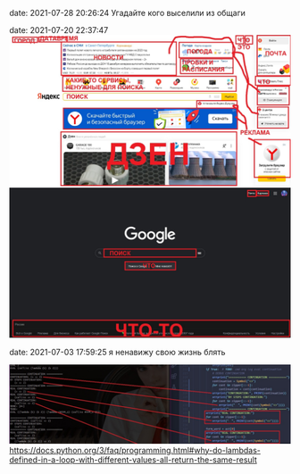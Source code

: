 date: 2021-07-28 20:26:24
Угадайте кого выселили из общаги

date: 2021-07-20 22:37:47
![](/blog/static/img/PZ-o0hRb1Kw.jpg)
![](/blog/static/img/XcDH2UfYCnM.jpg)

date: 2021-07-03 17:59:25
я ненавижу свою жизнь блять

![](/blog/static/img/V_GmMeIcEhg.jpg)
https://docs.python.org/3/faq/programming.html#why-do-lambdas-defined-in-a-loop-with-different-values-all-return-the-same-result

